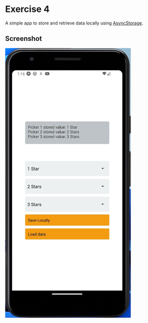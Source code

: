 # Exercise 4

A simple app to store and retrieve data locally using [AsyncStorage](https://react-native-async-storage.github.io/async-storage/).

## Screenshot

![demo](./images/demo.jpg)
